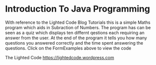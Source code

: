 # Introduction To Java Programming 

With reference to the Lighted Code Blog Tutorials this is a simple Maths program which aids in Subraction of Numbers. The program has can be seen as a quiz which displays ten differnt qestions each requiring an answer from the user. At the end of the program it tells you how many questions you answered correctly and the time spent answering the questions. Click on the FormExamples above to view the code

The Lighted Code
https://lightedcode.wordpress.com
